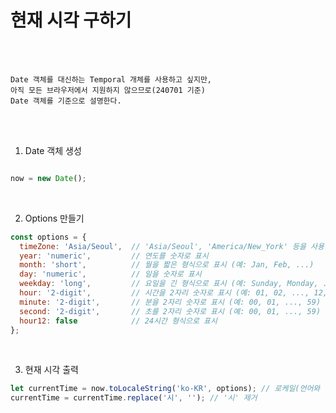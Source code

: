 # 현재 시각 구하기

<br /><br />

```
Date 객체를 대신하는 Temporal 개체를 사용하고 싶지만,
아직 모든 브라우저에서 지원하지 않으므로(240701 기준)
Date 객체를 기준으로 설명한다.
```

<br /><br />

1. Date 객체 생성
```javascript

now = new Date();

```

<br />

2. Options 만들기
```javascript
const options = {
  timeZone: 'Asia/Seoul',  // 'Asia/Seoul', 'America/New_York' 등을 사용할 수 있습니다.
  year: 'numeric',         // 연도를 숫자로 표시
  month: 'short',          // 월을 짧은 형식으로 표시 (예: Jan, Feb, ...)
  day: 'numeric',          // 일을 숫자로 표시
  weekday: 'long',         // 요일을 긴 형식으로 표시 (예: Sunday, Monday, ...)
  hour: '2-digit',         // 시간을 2자리 숫자로 표시 (예: 01, 02, ..., 12, 13, ...)
  minute: '2-digit',       // 분을 2자리 숫자로 표시 (예: 00, 01, ..., 59)
  second: '2-digit',       // 초를 2자리 숫자로 표시 (예: 00, 01, ..., 59)
  hour12: false            // 24시간 형식으로 표시
};
```

<br />

3. 현재 시각 출력
```javascript
let currentTime = now.toLocaleString('ko-KR', options); // 로케일(언어와 국가)를 선택하고 Options을 추가
currentTime = currentTime.replace('시', ''); // '시' 제거
```
